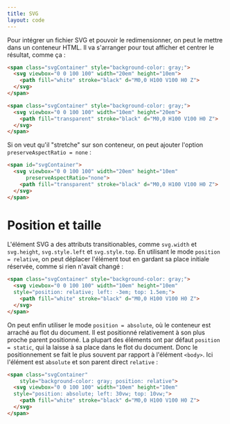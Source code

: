 ```yaml
---
title: SVG
layout: code
---
```

Pour intégrer un fichier SVG et pouvoir le redimensionner, on peut le mettre
dans un conteneur HTML. Il va s'arranger pour tout afficher et centrer le
résultat, comme ça :

``` html
<span class="svgContainer" style="background-color: gray;">
  <svg viewbox="0 0 100 100" width="20em" height="10em">
    <path fill="white" stroke="black" d="M0,0 H100 V100 H0 Z">
  </svg>
</span>
```

``` html
<span class="svgContainer" style="background-color: gray;">
  <svg viewbox="0 0 100 100" width="10em" height="20em">
    <path fill="transparent" stroke="black" d="M0,0 H100 V100 H0 Z">
  </svg>
</span>
```

Si on veut qu'il "stretche" sur son conteneur, on peut ajouter l'option `preserveAspectRatio = none` :

``` html
<span id="svgContainer">
  <svg viewbox="0 0 100 100" width="20em" height="10em"
      preserveAspectRatio="none">
    <path fill="transparent" stroke="black" d="M0,0 H100 V100 H0 Z">
  </svg>
</span>
```

# Position et taille

L'élément SVG a des attributs transitionables, comme `svg.width` et `svg.height`,
`svg.style.left` et `svg.style.top`. En utilisant le mode `position = relative`,
on peut déplacer l'élément tout en gardant sa place initiale réservée, comme si
rien n'avait changé :

``` html
<span class="svgContainer" style="background-color: gray;">
  <svg viewbox="0 0 100 100" width="10em" height="10em"
  style="position: relative; left: -3em; top: 1.5em;">
    <path fill="white" stroke="black" d="M0,0 H100 V100 H0 Z">
  </svg>
</span>
```

On peut enfin utiliser le mode `position = absolute`, où le conteneur est
arraché au flot du document. Il est positionné relativement à son plus proche
parent positionné. La plupart des éléments ont par défaut `position = static`,
qui la laisse à sa place dans le flot du document. Donc le positionnement se
fait le plus souvent par rapport à l'élément `<body>`. Ici l'élément est
`absolute` et son parent direct `relative` :

``` html
<span class="svgContainer"
    style="background-color: gray; position: relative">
  <svg viewbox="0 0 100 100" width="10em" height="10em"
  style="position: absolute; left: 30vw; top: 10vw;">
    <path fill="white" stroke="black" d="M0,0 H100 V100 H0 Z">
  </svg>
</span>
```

